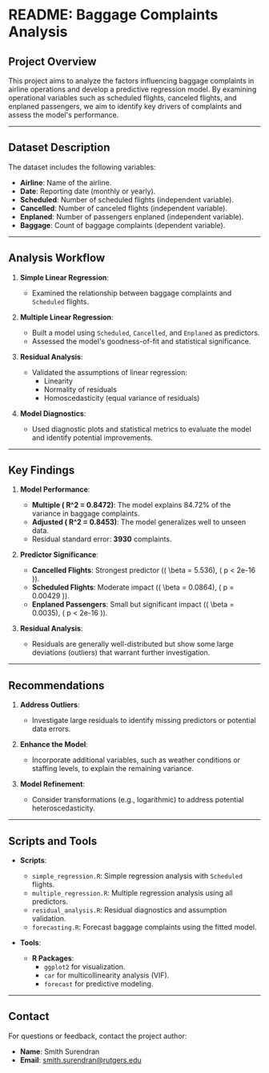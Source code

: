 # README: Baggage Complaints Analysis

## Project Overview
This project aims to analyze the factors influencing baggage complaints in airline operations and develop a predictive regression model. By examining operational variables such as scheduled flights, canceled flights, and enplaned passengers, we aim to identify key drivers of complaints and assess the model's performance.

---

## Dataset Description
The dataset includes the following variables:

- **Airline**: Name of the airline.
- **Date**: Reporting date (monthly or yearly).
- **Scheduled**: Number of scheduled flights (independent variable).
- **Cancelled**: Number of canceled flights (independent variable).
- **Enplaned**: Number of passengers enplaned (independent variable).
- **Baggage**: Count of baggage complaints (dependent variable).

---

## Analysis Workflow
1. **Simple Linear Regression**:
   - Examined the relationship between baggage complaints and `Scheduled` flights.

2. **Multiple Linear Regression**:
   - Built a model using `Scheduled`, `Cancelled`, and `Enplaned` as predictors.
   - Assessed the model's goodness-of-fit and statistical significance.

3. **Residual Analysis**:
   - Validated the assumptions of linear regression:
     - Linearity
     - Normality of residuals
     - Homoscedasticity (equal variance of residuals)

4. **Model Diagnostics**:
   - Used diagnostic plots and statistical metrics to evaluate the model and identify potential improvements.

---

## Key Findings
1. **Model Performance**:
   - **Multiple \( R^2 = 0.8472\)**: The model explains 84.72% of the variance in baggage complaints.
   - **Adjusted \( R^2 = 0.8453\)**: The model generalizes well to unseen data.
   - Residual standard error: **3930** complaints.

2. **Predictor Significance**:
   - **Cancelled Flights**: Strongest predictor (\( \beta = 5.536\), \( p < 2e-16 \)).
   - **Scheduled Flights**: Moderate impact (\( \beta = 0.0864\), \( p = 0.00429 \)).
   - **Enplaned Passengers**: Small but significant impact (\( \beta = 0.0035\), \( p < 2e-16 \)).

3. **Residual Analysis**:
   - Residuals are generally well-distributed but show some large deviations (outliers) that warrant further investigation.

---

## Recommendations
1. **Address Outliers**:
   - Investigate large residuals to identify missing predictors or potential data errors.

2. **Enhance the Model**:
   - Incorporate additional variables, such as weather conditions or staffing levels, to explain the remaining variance.

3. **Model Refinement**:
   - Consider transformations (e.g., logarithmic) to address potential heteroscedasticity.

---

## Scripts and Tools
- **Scripts**:
  - `simple_regression.R`: Simple regression analysis with `Scheduled` flights.
  - `multiple_regression.R`: Multiple regression analysis using all predictors.
  - `residual_analysis.R`: Residual diagnostics and assumption validation.
  - `forecasting.R`: Forecast baggage complaints using the fitted model.

- **Tools**:
  - **R Packages**:
    - `ggplot2` for visualization.
    - `car` for multicollinearity analysis (VIF).
    - `forecast` for predictive modeling.

---

## Contact
For questions or feedback, contact the project author:
- **Name**: Smith Surendran
- **Email**: smith.surendran@rutgers.edu
